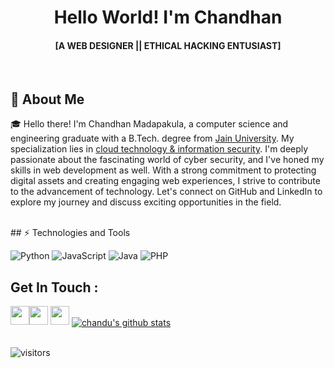   


<h1 align="center">Hello World! I'm Chandhan </h1> 
<h4 align="center">  [A WEB DESIGNER || ETHICAL HACKING ENTUSIAST] </h4>

 <br>

## 🚀 About Me <br>

🎓 Hello there! I'm Chandhan Madapakula, a computer science and engineering graduate with a B.Tech. degree from [Jain University](https://www.jainuniversity.ac.in/). My specialization lies in [cloud technology & information security](https://set.jainuniversity.ac.in/academics/computer-science-engineering/btech-computer-technology). I'm deeply passionate about the fascinating world of cyber security, and I've honed my skills in web development as well. With a strong commitment to protecting digital assets and creating engaging web experiences, I strive to contribute to the advancement of technology. Let's connect on GitHub and LinkedIn to explore my journey and discuss exciting opportunities in the field.


<br>
## ⚡ Technologies and Tools <br>

<img alt="Python" src="https://kandi.openweaver.com/img/python.svg"> <img alt="JavaScript" src="https://kandi.openweaver.com/img/javascript.svg" > <img alt="Java" src="https://kandi.openweaver.com/img/java.svg" > <img alt="PHP" src="https://kandi.openweaver.com/img/php-logo.svg">




## Get In Touch :<br>
<a href="https://www.linkedin.com/in/guru-sai-chandhan-m-3a5820205/"> <img src="https://freepngimg.com/thumb/linkedin/4-2-linkedin-png-pic-thumb.png" width="30"></a><a href="https://www.facebook.com/chandhan.chandu.5811"><img src="https://marianmissionaries.org/wp-content/uploads/2020/04/facebook-logo-icon-file-facebook-icon-svg-wikimedia-commons-4.png" width="30"></a>  <a href="mailto:cchandhan021@gmail.com" width="30"><img src="https://upload.wikimedia.org/wikipedia/commons/thumb/0/0b/Logo_Gmail_%282015-2020%29.svg/1280px-Logo_Gmail_%282015-2020%29.svg.png" width="30"></a>
<a href="https://github.com/chandu916"><img align="center" src="https://github-readme-stats.vercel.app/api?username=chandu916&show_icons=true&include_all_commits=true&theme=material-palenight" alt="chandu's github stats" /> </a>
</br>
</br>

![visitors](https://visitor-badge.laobi.icu/badge?page_id=chandu.chandu916)

